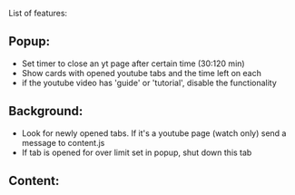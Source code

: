List of features:

## Popup:

- Set timer to close an yt page after certain time (30:120 min)
- Show cards with opened youtube tabs and the time left on each
- if the youtube video has 'guide' or 'tutorial', disable the functionality

## Background:

- Look for newly opened tabs. If it's a youtube page (watch only) send a message to content.js
- If tab is opened for over limit set in popup, shut down this tab

## Content:
